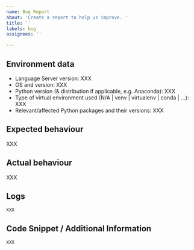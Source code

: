 ```yaml
---
name: Bug Report
about: 'Create a report to help us improve. '
title: ''
labels: bug
assignees: ''

---
```


<!-- 
Read the guidelines for filing an issue first. 

https://github.com/microsoft/python-language-server/blob/master/TROUBLESHOOTING.md#filing-an-issue
-->

## Environment data
- Language Server version: XXX   
- OS and version: XXX
- Python version (& distribution if applicable, e.g. Anaconda): XXX
- Type of virtual environment used (N/A | venv | virtualenv | conda | ...): XXX
- Relevant/affected Python packages and their versions: XXX

## Expected behaviour

XXX

## Actual behaviour

XXX


## Logs

```
XXX
```

## Code Snippet / Additional lnformation

```
XXX
```

<!--
Note: If you think a GIF of what is happening would be helpful, consider tools like https://www.cockos.com/licecap/, https://github.com/phw/peek or https://www.screentogif.com/ .
-->
